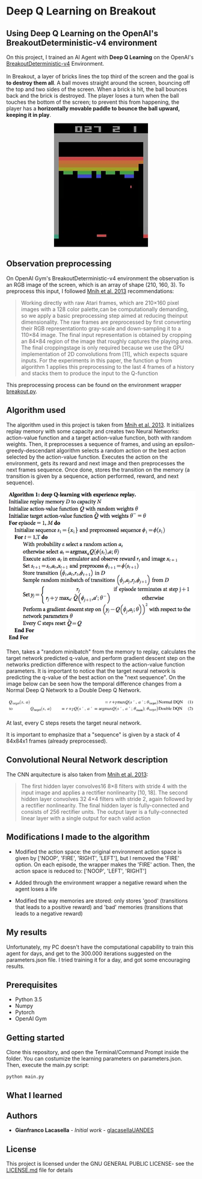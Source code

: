 # Deep Q Learning on Breakout


## Using Deep Q Learning on the OpenAI's BreakoutDeterministic-v4 environment

On this project, I trained an AI Agent with **Deep Q Learning** on the OpenAI's [BreakoutDeterministic-v4](https://gym.openai.com/envs/Breakout-v0/) Environment.
<br><br>In Breakout, a layer of bricks lines the top third of the screen and the goal is **to destroy them all**. A ball moves straight around the screen, bouncing off the top and two sides of the screen. When a brick is hit, the ball bounces back and the brick is destroyed. The player loses a turn when the ball touches the bottom of the screen; to prevent this from happening, the player has a **horizontally movable paddle to bounce the ball upward, keeping it in play**. 

<p align="center">
  <img src="img/breakout.gif">
</p>

## Observation preprocessing

On OpenAI Gym's BreakoutDeterministic-v4 environment the observation is an RGB image of the screen, which is an array of shape (210, 160, 3). To preprocess this input, I followed [Mnih et al. 2013](https://arxiv.org/pdf/1312.5602.pdf) recommendations:

>Working directly with raw Atari frames, which are 210×160 pixel images with a 128 color palette,can be computationally demanding, so we apply a basic preprocessing step aimed at reducing theinput dimensionality. The raw frames are preprocessed by first converting their RGB representationto gray-scale and down-sampling it to a 110×84 image. The final input representation is obtained by cropping an 84×84 region of the image that roughly captures the playing area. The final croppingstage is only required because we use the GPU implementation of 2D convolutions from [11], which expects square inputs. For the experiments in this paper, the function φ from algorithm 1 applies this preprocessing to the last 4 frames of a history and stacks them to produce the input to the Q-function

This preprocessing process can be found on the environment wrapper [breakout.py](https://github.com/glacasellaUANDES/DoubleDeepQLearning_BreakoutProblem/blob/master/Utils/breakout.py).


## Algorithm used

The algorithm used in this project is taken from [Mnih et al. 2013](https://arxiv.org/pdf/1312.5602.pdf). It initializes replay memory with some capacity and creates two Neural Networks: action-value function and a target action-value function, both with random weights. Then, it preprocesses a sequence of frames, and using an epsilon-greedy-descendant algorithm selects a random action or the best action selected by the action-value function. Executes the action on the environment, gets its reward and next image and then preprocesses the next frames sequence. Once done, stores the transition on the memory (a transition is given by a sequence, action performed, reward, and next sequence). 

<p align="center">
  <img src="img/algorithm.png">
</p>

Then, takes a "random minibatch" from the memory to replay, calculates the target network predicted q-value, and perform gradient descent step on the networks prediction difference with respect to the action-value function parameters. It is important to notice that the target neural network is predicting the q-value of the best action on the "next sequence". On the image below can be seen how the temporal difference changes from a Normal Deep Q Network to a Double Deep Q Network.

<p align="center">
  <img src="img/qlearning_vs_doubleqlearning.PNG">
</p>

At last, every C steps resets the target neural network.

It is important to emphasize that a "sequence" is given by a stack of 4 84x84x1 frames (already preprocessed).

## Convolutional Neural Network description

The CNN arquitecture is also taken from [Mnih et al. 2013](https://arxiv.org/pdf/1312.5602.pdf):

>The first hidden layer convolves16 8×8 filters with stride 4 with the input image and applies a rectifier nonlinearity [10, 18].  The second hidden layer convolves 32 4×4 filters with stride 2, again followed by a rectifier nonlinearity. The final hidden layer is fully-connected and consists of 256 rectifier units.  The output layer is a fully-connected linear layer with a single output for each valid action

## Modifications I made to the algorithm

* Modified the action space: the original environment action space is given by ['NOOP', 'FIRE', 'RIGHT', 'LEFT'], but I removed the 'FIRE' option. On each episode, the wrapper makes the 'FIRE' action. Then, the action space is reduced to: ['NOOP', 'LEFT', 'RIGHT']

* Added through the environment wrapper a negative reward when the agent loses a life

* Modified the way memories are stored: only stores 'good' (transitions that leads to a positive reward) and 'bad' memories  (transitions that leads to a negative reward)


## My results

Unfortunately, my PC doesn't have the computational capability to train this agent for days, and get to the 300.000 iterations suggested on the parameters.json file. I tried training it for a day, and got some encouraging results.

## Prerequisites

* Python 3.5
* Numpy
* Pytorch
* OpenAI Gym

## Getting started

Clone this repository, and open the Terminal/Command Prompt inside the folder. You can costumize the learning parameters on parameters.json. Then, execute the main.py script:


```
python main.py
```



## What I learned


## Authors

* **Gianfranco Lacasella** - *Initial work* - [glacasellaUANDES](https://github.com/glacasellaUANDES)

## License

This project is licensed under the GNU GENERAL PUBLIC LICENSE- see the [LICENSE.md](LICENSE.md) file for details
